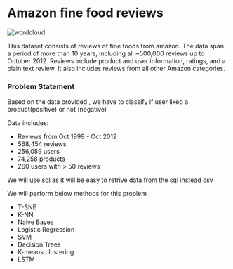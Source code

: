 # Amazon fine food reviews

![wordcloud](https://user-images.githubusercontent.com/33773505/47607514-a4a67500-da3e-11e8-8a15-af916eb8784f.png)

This dataset consists of reviews of fine foods from amazon. The data span a period of more than 10 years, including all ~500,000 reviews up to October 2012. Reviews include product and user information, ratings, and a plain text review. It also includes reviews from all other Amazon categories.

### Problem Statement 

 Based on the data provided , we have to classify if user liked a product(positive) or not (negative)

Data includes:
- Reviews from Oct 1999 - Oct 2012
- 568,454 reviews
- 256,059 users
- 74,258 products
- 260 users with > 50 reviews

We will use sql as it will be easy to retrive data from the sql instead csv



We will perform below methods for this problem 

- T-SNE
- K-NN
- Naive Bayes
- Logistic Regression
- SVM
- Decision Trees 
- K-means clustering
- LSTM

